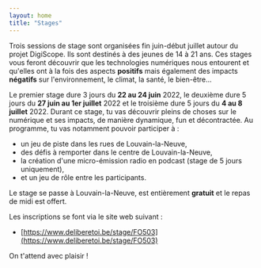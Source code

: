 ```yaml
---
layout: home
title: "Stages"
---
```


Trois sessions de stage sont organisées fin juin-début juillet autour du projet DigiScope. Ils sont destinés à des jeunes de 14 à 21 ans. Ces stages vous feront découvrir que les technologies numériques nous entourent et qu'elles ont à la fois des aspects **positifs** mais également des impacts **négatifs** sur l'environnement, le climat, la santé, le bien-être...

Le premier stage dure 3 jours du **22 au 24 juin** 2022, le deuxième dure 5 jours du **27 juin au 1er juillet** 2022 et le troisième dure 5 jours du **4 au 8 juillet** 2022. Durant ce stage, tu vas découvrir pleins de choses sur le numérique et ses impacts, de manière dynamique, fun et décontractée. Au programme, tu vas notamment pouvoir participer à :

- un jeu de piste dans les rues de Louvain-la-Neuve,
- des défis à remporter dans le centre de Louvain-la-Neuve,
- la création d'une micro-émission radio en podcast (stage de 5 jours uniquement),
- et un jeu de rôle entre les participants.

Le stage se passe à Louvain-la-Neuve, est entièrement **gratuit** et le repas de midi est offert.

Les inscriptions se font via le site web suivant :

- [https://www.deliberetoi.be/stage/FO503](https://www.deliberetoi.be/stage/FO503)

On t'attend avec plaisir !
